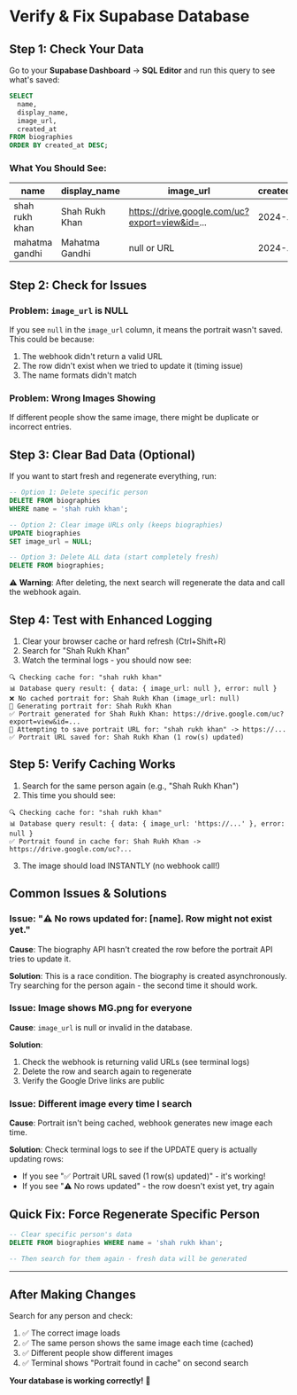 # Verify & Fix Supabase Database

## Step 1: Check Your Data

Go to your **Supabase Dashboard** → **SQL Editor** and run this query to see what's saved:

```sql
SELECT 
  name,
  display_name,
  image_url,
  created_at
FROM biographies
ORDER BY created_at DESC;
```

### What You Should See:

| name | display_name | image_url | created_at |
|------|--------------|-----------|------------|
| shah rukh khan | Shah Rukh Khan | https://drive.google.com/uc?export=view&id=... | 2024-... |
| mahatma gandhi | Mahatma Gandhi | null or URL | 2024-... |

## Step 2: Check for Issues

### Problem: `image_url` is NULL

If you see `null` in the `image_url` column, it means the portrait wasn't saved. This could be because:
1. The webhook didn't return a valid URL
2. The row didn't exist when we tried to update it (timing issue)
3. The name formats didn't match

### Problem: Wrong Images Showing

If different people show the same image, there might be duplicate or incorrect entries.

## Step 3: Clear Bad Data (Optional)

If you want to start fresh and regenerate everything, run:

```sql
-- Option 1: Delete specific person
DELETE FROM biographies 
WHERE name = 'shah rukh khan';

-- Option 2: Clear image URLs only (keeps biographies)
UPDATE biographies 
SET image_url = NULL;

-- Option 3: Delete ALL data (start completely fresh)
DELETE FROM biographies;
```

⚠️ **Warning**: After deleting, the next search will regenerate the data and call the webhook again.

## Step 4: Test with Enhanced Logging

1. Clear your browser cache or hard refresh (Ctrl+Shift+R)
2. Search for "Shah Rukh Khan"
3. Watch the terminal logs - you should now see:

```
🔍 Checking cache for: "shah rukh khan"
📊 Database query result: { data: { image_url: null }, error: null }
❌ No cached portrait for: Shah Rukh Khan (image_url: null)
🎨 Generating portrait for: Shah Rukh Khan
✅ Portrait generated for Shah Rukh Khan: https://drive.google.com/uc?export=view&id=...
💾 Attempting to save portrait URL for: "shah rukh khan" -> https://...
✅ Portrait URL saved for: Shah Rukh Khan (1 row(s) updated)
```

## Step 5: Verify Caching Works

1. Search for the same person again (e.g., "Shah Rukh Khan")
2. This time you should see:

```
🔍 Checking cache for: "shah rukh khan"
📊 Database query result: { data: { image_url: 'https://...' }, error: null }
✅ Portrait found in cache for: Shah Rukh Khan -> https://drive.google.com/uc?...
```

3. The image should load INSTANTLY (no webhook call!)

## Common Issues & Solutions

### Issue: "⚠️ No rows updated for: [name]. Row might not exist yet."

**Cause**: The biography API hasn't created the row before the portrait API tries to update it.

**Solution**: This is a race condition. The biography is created asynchronously. Try searching for the person again - the second time it should work.

### Issue: Image shows MG.png for everyone

**Cause**: `image_url` is null or invalid in the database.

**Solution**: 
1. Check the webhook is returning valid URLs (see terminal logs)
2. Delete the row and search again to regenerate
3. Verify the Google Drive links are public

### Issue: Different image every time I search

**Cause**: Portrait isn't being cached, webhook generates new image each time.

**Solution**: Check terminal logs to see if the UPDATE query is actually updating rows:
- If you see "✅ Portrait URL saved (1 row(s) updated)" - it's working!
- If you see "⚠️ No rows updated" - the row doesn't exist yet, try again

## Quick Fix: Force Regenerate Specific Person

```sql
-- Clear specific person's data
DELETE FROM biographies WHERE name = 'shah rukh khan';

-- Then search for them again - fresh data will be generated
```

---

## After Making Changes

Search for any person and check:
1. ✅ The correct image loads
2. ✅ The same person shows the same image each time (cached)
3. ✅ Different people show different images
4. ✅ Terminal shows "Portrait found in cache" on second search

**Your database is working correctly!** 🎉

